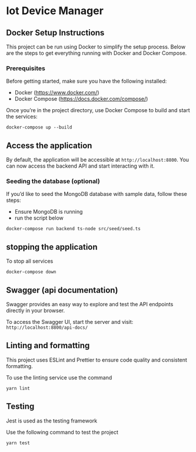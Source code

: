 # Iot Device Manager

## Docker Setup Instructions

This project can be run using Docker to simplify the setup process. Below are the steps to get everything running with Docker and Docker Compose.

### Prerequisites

Before getting started, make sure you have the following installed:

- Docker (https://www.docker.com/)
- Docker Compose (https://docs.docker.com/compose/)

Once you’re in the project directory, use Docker Compose to build and start the services:

`docker-compose up --build`

## Access the application

By default, the application will be accessible at `http://localhost:8800`. You can now access the backend API and start interacting with it.

### Seeding the database (optional)

If you’d like to seed the MongoDB database with sample data, follow these steps:

- Ensure MongoDB is running
- run the script below

`docker-compose run backend ts-node src/seed/seed.ts`

## stopping the application

To stop all services

`docker-compose down`

## Swagger (api documentation)

Swagger provides an easy way to explore and test the API endpoints directly in your browser.

To access the Swagger UI, start the server and visit:
`http://localhost:8800/api-docs/`

## Linting and formatting

This project uses ESLint and Prettier to ensure code quality and consistent formatting.

To use the linting service use the command

`yarn lint`

## Testing

Jest is used as the testing framework

Use the following command to test the project

`yarn test`

